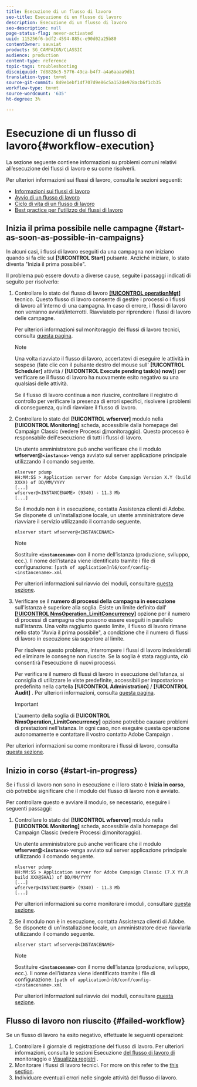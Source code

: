 ```yaml
---
title: Esecuzione di un flusso di lavoro
seo-title: Esecuzione di un flusso di lavoro
description: Esecuzione di un flusso di lavoro
seo-description: null
page-status-flag: never-activated
uuid: 115256f6-bdf2-4594-885c-e90d02a25b80
contentOwner: sauviat
products: SG_CAMPAIGN/CLASSIC
audience: production
content-type: reference
topic-tags: troubleshooting
discoiquuid: 7d8828c5-5776-49ca-b4f7-a4a6aaaa9db1
translation-type: tm+mt
source-git-commit: 849e1ebf14f707d9e86c5a152de978acb6f1cb35
workflow-type: tm+mt
source-wordcount: '635'
ht-degree: 3%

---
```



# Esecuzione di un flusso di lavoro{#workflow-execution}

La sezione seguente contiene informazioni su problemi comuni relativi all’esecuzione dei flussi di lavoro e su come risolverli.

Per ulteriori informazioni sui flussi di lavoro, consulta le sezioni seguenti:

* [Informazioni sui flussi di lavoro](../../workflow/using/about-workflows.md)
* [Avvio di un flusso di lavoro](../../workflow/using/starting-a-workflow.md)
* [Ciclo di vita di un flusso di lavoro](../../workflow/using/workflow-life-cycle.md)
* [Best practice per l&#39;utilizzo dei flussi di lavoro](../../workflow/using/workflow-best-practices.md)

## Inizia il prima possibile nelle campagne {#start-as-soon-as-possible-in-campaigns}

In alcuni casi, i flussi di lavoro eseguiti da una campagna non iniziano quando si fa clic sul **[!UICONTROL Start]** pulsante. Anziché iniziare, lo stato diventa &quot;Inizia il prima possibile&quot;.

Il problema può essere dovuto a diverse cause, seguite i passaggi indicati di seguito per risolverlo:

1. Controllare lo stato del flusso di lavoro [**[!UICONTROL operationMgt]**](../../workflow/using/campaign.md) tecnico. Questo flusso di lavoro consente di gestire i processi o i flussi di lavoro all’interno di una campagna. In caso di errore, i flussi di lavoro non verranno avviati/interrotti. Riavviatelo per riprendere i flussi di lavoro delle campagne.

   Per ulteriori informazioni sul monitoraggio dei flussi di lavoro tecnici, consulta [questa pagina](../../workflow/using/monitoring-technical-workflows.md).

   >[!NOTE]
   >
   >Una volta riavviato il flusso di lavoro, accertatevi di eseguire le attività in sospeso (fate clic con il pulsante destro del mouse sull&#39; **[!UICONTROL Scheduler]** attività / **[!UICONTROL Execute pending task(s) now]**) per verificare se il flusso di lavoro ha nuovamente esito negativo su una qualsiasi delle attività.

   Se il flusso di lavoro continua a non riuscire, controllare il registro di controllo per verificare la presenza di errori specifici, risolvere i problemi di conseguenza, quindi riavviare il flusso di lavoro.

1. Controllare lo stato del **[!UICONTROL wfserver]** modulo nella **[!UICONTROL Monitoring]** scheda, accessibile dalla homepage del Campaign Classic (vedere Processi [di](../../production/using/monitoring-processes.md)monitoraggio). Questo processo è responsabile dell&#39;esecuzione di tutti i flussi di lavoro.

   Un utente amministratore può anche verificare che il modulo **wfserver@`<instance>`** venga avviato sul server applicazione principale utilizzando il comando seguente.

   ```
   nlserver pdump
   HH:MM:SS > Application server for Adobe Campaign Version X.Y (build XXXX) of DD/MM/YYYY
   [...]
   wfserver@<INSTANCENAME> (9340) - 11.3 Mb
   [...]
   ```

   Se il modulo non è in esecuzione, contatta  Assistenza clienti di Adobe. Se disponete di un&#39;installazione locale, un utente amministratore deve riavviare il servizio utilizzando il comando seguente.

   ```
   nlserver start wfserver@<INSTANCENAME>
   ```

   >[!NOTE]
   >
   >Sostituire **`<instancename>`** con il nome dell’istanza (produzione, sviluppo, ecc.). Il nome dell’istanza viene identificato tramite i file di configurazione:
   >`[path of application]nl6/conf/config-<instancename>.xml`

   Per ulteriori informazioni sul riavvio dei moduli, consultare [questa sezione](../../production/using/usual-commands.md#module-launch-commands).

1. Verificare se il **numero di processi della campagna in esecuzione** sull&#39;istanza è superiore alla soglia. Esiste un limite definito dall&#39; [**[!UICONTROL NmsOperation_LimitConcurrency]**](../../installation/using/configuring-campaign-options.md#campaign-e-workflow-management) opzione per il numero di processi di campagna che possono essere eseguiti in parallelo sull&#39;istanza. Una volta raggiunto questo limite, il flusso di lavoro rimane nello stato &quot;Avvia il prima possibile&quot;, a condizione che il numero di flussi di lavoro in esecuzione sia superiore al limite.

   Per risolvere questo problema, interrompere i flussi di lavoro indesiderati ed eliminare le consegne non riuscite. Se la soglia è stata raggiunta, ciò consentirà l&#39;esecuzione di nuovi processi.

   Per verificare il numero di flussi di lavoro in esecuzione dell&#39;istanza, si consiglia di utilizzare le viste predefinite, accessibili per impostazione predefinita nella cartella **[!UICONTROL Administration]** / **[!UICONTROL Audit]** . Per ulteriori informazioni, consulta [questa pagina](../../workflow/using/monitoring-workflow-execution.md#filtering-workflows-status).

   >[!IMPORTANT]
   >
   >L&#39;aumento della soglia di **[!UICONTROL NmsOperation_LimitConcurrency]** opzione potrebbe causare problemi di prestazioni nell&#39;istanza. In ogni caso, non eseguire questa operazione autonomamente e contattare il vostro contatto Adobe Campaign .

Per ulteriori informazioni su come monitorare i flussi di lavoro, consulta [questa sezione](../../workflow/using/monitoring-workflow-execution.md).

## Inizio in corso {#start-in-progress}

Se i flussi di lavoro non sono in esecuzione e il loro stato è **Inizia in corso**, ciò potrebbe significare che il modulo del flusso di lavoro non è avviato.

Per controllare questo e avviare il modulo, se necessario, eseguire i seguenti passaggi:

1. Controllare lo stato del **[!UICONTROL wfserver]** modulo nella **[!UICONTROL Monitoring]** scheda, accessibile dalla homepage del Campaign Classic (vedere Processi [di](../../production/using/monitoring-processes.md)monitoraggio).

   Un utente amministratore può anche verificare che il modulo **wfserver@`<instance>`** venga avviato sul server applicazione principale utilizzando il comando seguente.

   ```
   nlserver pdump
   HH:MM:SS > Application server for Adobe Campaign Classic (7.X YY.R build XXX@SHA1) of DD/MM/YYYY
   [...]
   wfserver@<INSTANCENAME> (9340) - 11.3 Mb
   [...]
   ```

   Per ulteriori informazioni su come monitorare i moduli, consultare [questa sezione](../../production/using/usual-commands.md#monitoring-commands-).

1. Se il modulo non è in esecuzione, contatta  Assistenza clienti di Adobe. Se disponete di un&#39;installazione locale, un amministratore deve riavviarla utilizzando il comando seguente.

   ```
   nlserver start wfserver@<INSTANCENAME>
   ```

   >[!NOTE]
   >
   >Sostituire **`<instancename>`** con il nome dell’istanza (produzione, sviluppo, ecc.). Il nome dell’istanza viene identificato tramite i file di configurazione:
   >`[path of application]nl6/conf/config-<instancename>.xml`

   Per ulteriori informazioni sul riavvio dei moduli, consultare [questa sezione](../../production/using/usual-commands.md#module-launch-commands).

## Flusso di lavoro non riuscito {#failed-workflow}

Se un flusso di lavoro ha esito negativo, effettuate le seguenti operazioni:

1. Controllare il giornale di registrazione del flusso di lavoro. Per ulteriori informazioni, consulta le sezioni Esecuzione [del flusso di lavoro di](../../workflow/using/monitoring-workflow-execution.md) monitoraggio e [Visualizza registri](../../workflow/using/monitoring-workflow-execution.md#displaying-logs) .
1. Monitorare i flussi di lavoro tecnici. For more on this refer to the [this section](../../workflow/using/monitoring-technical-workflows.md).
1. Individuare eventuali errori nelle singole attività del flusso di lavoro.
